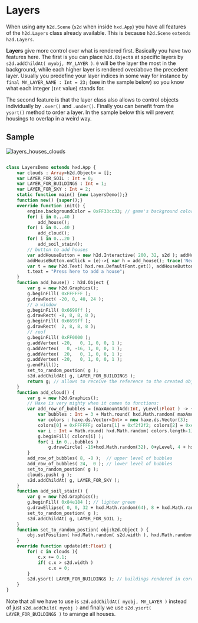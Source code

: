 # Layers

When using any `h2d.Scene` (`s2d` when inside `hxd.App`) you have all features of the `h2d.Layers` class already available. This is because `h2d.Scene` `extends h2d.Layers`.

**Layers** give more control over what is rendered first. Basically you have two features here. The first is you can place `h2d.Object`s at specific layers by `s2d.addChildAt( myobj, MY_LAYER )`. `0` will be the layer the most in the background, while each higher layer is rendered over/above the precedent layer. Usually you predefine your layer indices in some way for instance by `final MY_LAYER_NAME : Int = 23;` (see in the sample below) so you know what each integer (`Int` value) stands for.

The second feature is that the layer class also allows to control objects individually by `.over()` and `.under()`. Finally you can benefit from the `ysort()` method to order a layer. In the sample below this will prevent housings to overlap in a weird way.

## Sample

![layers_houses_clouds](https://user-images.githubusercontent.com/88530062/174480849-d776e6d4-18c3-4221-98ac-aeec4457ef3a.png)

```haxe

class LayersDemo extends hxd.App {
    var clouds : Array<h2d.Object> = [];
    var LAYER_FOR_SOIL : Int = 0;
    var LAYER_FOR_BUILDINGS : Int = 1;
    var LAYER_FOR_SKY : Int = 2;
    static function main() {new LayersDemo();}
    function new() {super();}
    override function init() {
        engine.backgroundColor = 0xFF33cc33; // game's background color is now green
        for( i in 0...40 )
            add_house();
        for( i in 0...40 )
            add_cloud();
        for( i in 0...20 )
            add_soil_stain();
        // button to add houses
        var addHouseButton = new h2d.Interactive( 200, 32, s2d ); addHouseButton.backgroundColor = 0xFF0000FF;
        addHouseButton.onClick = (e)->{ var h = add_house(); trace('New house at (${h.x}|${h.y})'); };
        var t = new h2d.Text( hxd.res.DefaultFont.get(), addHouseButton );
        t.text = "Press here to add a house";
    }
    function add_house() : h2d.Object {
        var g = new h2d.Graphics();
        g.beginFill( 0xFFFFFF );
        g.drawRect( -20, 0, 40, 24 );
        // a window
        g.beginFill( 0x6699ff );
        g.drawRect( -8, 8, 8, 8 );
        g.beginFill( 0x6699ff );
        g.drawRect(  2, 8, 8, 8 );
        // roof
        g.beginFill( 0xFF0000 );
        g.addVertex( -20,   0, 1, 0, 0, 1 );
        g.addVertex(   0, -16, 1, 0, 0, 1 );
        g.addVertex(  20,   0, 1, 0, 0, 1 );
        g.addVertex( -20,   0, 1, 0, 0, 1 );
        g.endFill();
        set_to_random_postion( g );
        s2d.addChildAt( g, LAYER_FOR_BUILDINGS );
        return g; // allows to receive the reference to the created object...
    }
    function add_cloud() {
        var g = new h2d.Graphics();
        // Haxe is very mighty when it comes to functions:
        var add_row_of_bubbles = (maxAmountAdd:Int, yLevel:Float ) -> {
            var bubbles : Int = 3 + Math.round( hxd.Math.random( maxAmountAdd ) );
            var colors : haxe.ds.Vector<Int> = new haxe.ds.Vector(3);
            colors[0] = 0xFFFFFF; colors[1] = 0xf2f2f2; colors[2] = 0xe6e6e6;
            var i : Int = Math.round( hxd.Math.random( colors.length-1) );
            g.beginFill( colors[i] );
            for( i in 0...bubbles )
                g.drawCircle( -16+hxd.Math.random(32), 0+yLevel, 4 + hxd.Math.random(8) );
        }
        add_row_of_bubbles( 8, -8 );  // upper level of bubbles
        add_row_of_bubbles( 24,  0 ); // lower level of bubbles
        set_to_random_postion( g );
        clouds.push( g );
        s2d.addChildAt( g, LAYER_FOR_SKY );
    }
    function add_soil_stain() {
        var g = new h2d.Graphics();
        g.beginFill( 0x84e184 ); // lighter green
        g.drawEllipse( 0, 0, 32 + hxd.Math.random(64), 8 + hxd.Math.random(8) );
        set_to_random_postion( g );
        s2d.addChildAt( g, LAYER_FOR_SOIL );
    }
    function set_to_random_postion( obj:h2d.Object ) {
        obj.setPosition( hxd.Math.random( s2d.width ), hxd.Math.random( s2d.height ) );
    }
    override function update(dt:Float) {
        for( c in clouds ){
            c.x += 0.1;
            if( c.x > s2d.width )
                c.x = 0;
        }
        s2d.ysort( LAYER_FOR_BUILDINGS ); // buildings rendered in correct order!
    }
}
```

Note that all we have to use is `s2d.addChildAt( myobj, MY_LAYER )` instead of just `s2d.addChild( myobj )` and finally we use `s2d.ysort( LAYER_FOR_BUILDINGS )` to arrange all houses.
